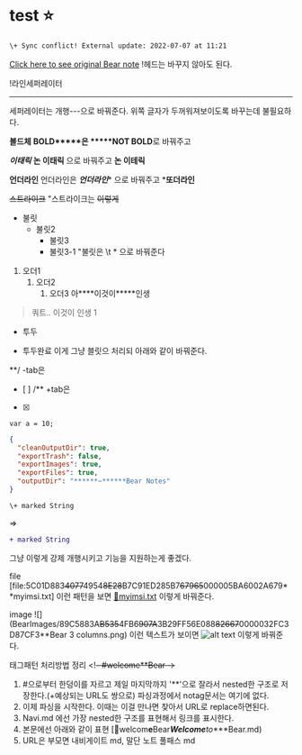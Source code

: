 # test ⭐️
```diff
\+ Sync conflict! External update: 2022-07-07 at 11:21
```

[Click here to see original Bear note](bear:**/x~~callback~~url**open-note?id=C026DB37-57BB-4D63-B26D-BF8F5AD21A84~~67965~~000005B4CA4ACA15)
!헤드는 바꾸지 않아도 된다.

!라인세퍼레이터




---
세퍼레이터는 개행---으로 바꿔준다. 위쪽 글자가 두꺼워져보이도록 바꾸는데 불필요하다.

****볼드체****
****BOLD*****은 *****NOT BOLD****로 바꿔주고

***이태릭***
****논 이태릭**** 으로 바꿔주고
**논
이테릭**

****언더라인****
언더라인은 *****언더라인****** 으로 바꿔주고 *****또더라인****

~~스트라이크~~
"스트라이크는 ~~이렇게~~

* 불릿
	* 불릿2
		* 불릿3
		* 불릿3-1
"불릿은 \t * 으로 바꿔준다

1. 오더1
	1. 오더2
		1. 오더3
아****이것이*****인생

> 쿼트.. 이것이 인생
1
- 투두
+ 투두완료
이게 그냥 블릿으 처리되 아래와 같이 바꿔준다.

**/ -tab은
- [ ]
/** +tab은
- [x]


`var a = 10;`


```json
{
  "cleanOutputDir": true,
  "exportTrash": false,
  "exportImages": true,
  "exportFiles": true,
  "outputDir": "******~******Bear Notes"
}
```


```diff
\+ marked String
```

=>
```diff
+ marked String
```
그냥 이렇게 강제 개행시키고 기능을 지원하는게 좋겠다.

file
[file:5C01D883~~4077~~4954~~8E28~~B7C91ED285B7~~67965~~000005BA6002A679**myimsi.txt]
이런 패턴을 보면
[💾myimsi.txt](https:/***github.co*******m*******PlayGroun*******d*******maste*******r*******file*******s******myimsi.txt)
이렇게 바꿔준다.


image
![](BearImages/89C5883A~~B535~~4FB6~~907A~~3B29FF56E088~~82667~~0000032FC3D87CF3**Bear 3 columns.png)
이런 텍스트가 보이면
![alt text](image******s******Pro.jpg)
이렇게 바꿔준다.

태그패턴 처리방법 정리
<!~~- #welcome**Bear -~~>
1) #으로부터 한덩이를 자르고 제일 마지막까지 '**'으로 잘라서 nested한 구조로 저장한다.(+예상되는 URL도 쌍으로) 파싱과정에서 notag문서는 여기에 없다.
2) 이제 파싱을 시작한다. 이때는 이걸 만나면 찾아서 URL로 replace하면된다.
3) Navi.md 에선 가장 nested한 구조를 표현해서 링크를 표시한다.
4) 본문에선 아래와 같이 표현
[🔗welcom******e******Bear***Welcome****to****Bear.md)
4) URL은 부모면 내비게이트 md, 말단 노트 풀패스 md

<!-- {BearID:79A70F71-3273-4C53-8795-13E1238519BD-76434-000006075B065F90} -->
